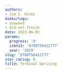```yaml
---
authors:
- Jim C. Hines
books/tags:
- unowned
- did-not-finish
date: 2023-06-01
params:
  progress: '0'
  isbn13: '9780756412777'
  year: '2019'
slug: '9780756412777'
star_rating: 0
title: Terminal Uprising
---
```


<!--more-->